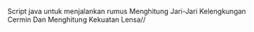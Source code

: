 Script java untuk menjalankan rumus Menghitung Jari-Jari Kelengkungan Cermin Dan Menghitung Kekuatan Lensa//
